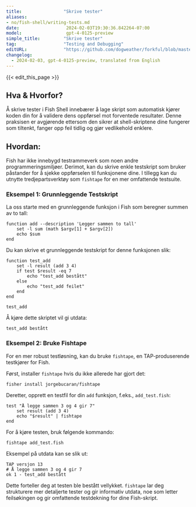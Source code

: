 ```yaml
---
title:                "Skrive tester"
aliases:
- no/fish-shell/writing-tests.md
date:                  2024-02-03T19:30:36.842264-07:00
model:                 gpt-4-0125-preview
simple_title:         "Skrive tester"
tag:                  "Testing and Debugging"
editURL:              "https://github.com/dogweather/forkful/blob/master/content/no/fish-shell/writing-tests.md"
changelog:
  - 2024-02-03, gpt-4-0125-preview, translated from English
---
```


{{< edit_this_page >}}

## Hva & Hvorfor?

Å skrive tester i Fish Shell innebærer å lage skript som automatisk kjører koden din for å validere dens oppførsel mot forventede resultater. Denne praksisen er avgjørende ettersom den sikrer at shell-skriptene dine fungerer som tiltenkt, fanger opp feil tidlig og gjør vedlikehold enklere.

## Hvordan:

Fish har ikke innebygd testrammeverk som noen andre programmeringsmiljøer. Derimot, kan du skrive enkle testskript som bruker påstander for å sjekke oppførselen til funksjonene dine. I tillegg kan du utnytte tredjepartsverktøy som `fishtape` for en mer omfattende testsuite.

### Eksempel 1: Grunnleggende Testskript

La oss starte med en grunnleggende funksjon i Fish som beregner summen av to tall:

```fish
function add --description 'Legger sammen to tall'
    set -l sum (math $argv[1] + $argv[2])
    echo $sum
end
```

Du kan skrive et grunnleggende testskript for denne funksjonen slik:

```fish
function test_add
    set -l result (add 3 4)
    if test $result -eq 7
        echo "test_add bestått"
    else
        echo "test_add feilet"
    end
end

test_add
```

Å kjøre dette skriptet vil gi utdata:

```
test_add bestått
```

### Eksempel 2: Bruke Fishtape

For en mer robust testløsning, kan du bruke `fishtape`, en TAP-produserende testkjører for Fish.

Først, installer `fishtape` hvis du ikke allerede har gjort det:

```fish
fisher install jorgebucaran/fishtape
```

Deretter, opprett en testfil for din `add` funksjon, f.eks., `add_test.fish`:

```fish
test "Å legge sammen 3 og 4 gir 7"
    set result (add 3 4)
    echo "$result" | fishtape
end
```

For å kjøre testen, bruk følgende kommando:

```fish
fishtape add_test.fish
```

Eksempel på utdata kan se slik ut:

```
TAP versjon 13
# Å legge sammen 3 og 4 gir 7
ok 1 - test_add bestått
```

Dette forteller deg at testen ble bestått vellykket. `fishtape` lar deg strukturere mer detaljerte tester og gir informativ utdata, noe som letter feilsøkingen og gir omfattende testdekning for dine Fish-skript.
